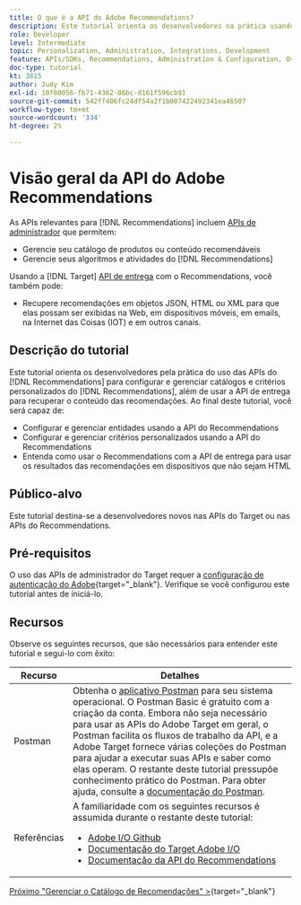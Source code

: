 ```yaml
---
title: O que é a API do Adobe Recommendations?
description: Este tutorial orienta os desenvolvedores na prática usando as APIs do Adobe Target Recommendations para configurar e gerenciar catálogos e critérios personalizados do Recommendations, além de usar a API de entrega para recuperar o conteúdo das recomendações.
role: Developer
level: Intermediate
topic: Personalization, Administration, Integrations, Development
feature: APIs/SDKs, Recommendations, Administration & Configuration, Overview
doc-type: tutorial
kt: 3815
author: Judy Kim
exl-id: 10f80056-fb71-4362-86bc-d161f596cb91
source-git-commit: 542ff406fc24df54a2f1b007422492341ea46507
workflow-type: tm+mt
source-wordcount: '334'
ht-degree: 2%

---
```


# Visão geral da API do Adobe Recommendations

As APIs relevantes para [!DNL Recommendations] incluem [APIs de administrador](https://experienceleague.adobe.com/docs/target/using/apis/api-overview.html?lang=pt-BR) que permitem:

* Gerencie seu catálogo de produtos ou conteúdo recomendáveis
* Gerencie seus algoritmos e atividades do [!DNL Recommendations]

Usando a [!DNL Target] [API de entrega](https://experienceleague.adobe.com/docs/target/using/apis/api-overview.html?lang=pt-BR) com o Recommendations, você também pode:

* Recupere recomendações em objetos JSON, HTML ou XML para que elas possam ser exibidas na Web, em dispositivos móveis, em emails, na Internet das Coisas (IOT) e em outros canais.

## Descrição do tutorial

Este tutorial orienta os desenvolvedores pela prática do uso das APIs do [!DNL Recommendations] para configurar e gerenciar catálogos e critérios personalizados do [!DNL Recommendations], além de usar a API de entrega para recuperar o conteúdo das recomendações. Ao final deste tutorial, você será capaz de:

* Configurar e gerenciar entidades usando a API do Recommendations
* Configurar e gerenciar critérios personalizados usando a API do Recommendations
* Entenda como usar o Recommendations com a API de entrega para usar os resultados das recomendações em dispositivos que não sejam HTML

## Público-alvo

Este tutorial destina-se a desenvolvedores novos nas APIs do Target ou nas APIs do Recommendations.

## Pré-requisitos

O uso das APIs de administrador do Target requer a [configuração de autenticação do Adobe](https://experienceleague.adobe.com/docs/target-dev/developer/api/configure-authentication.html?lang=pt-BR){target="_blank"}. Verifique se você configurou este tutorial antes de iniciá-lo.

## Recursos

Observe os seguintes recursos, que são necessários para entender este tutorial e segui-lo com êxito:

| Recurso | Detalhes |
| --- | --- |
| Postman | Obtenha o [aplicativo Postman](https://www.postman.com/downloads/) para seu sistema operacional. O Postman Basic é gratuito com a criação da conta. Embora não seja necessário para usar as APIs do Adobe Target em geral, o Postman facilita os fluxos de trabalho da API, e a Adobe Target fornece várias coleções do Postman para ajudar a executar suas APIs e saber como elas operam. O restante deste tutorial pressupõe conhecimento prático do Postman. Para obter ajuda, consulte a [documentação do Postman](https://learning.getpostman.com/). |
| Referências | A familiaridade com os seguintes recursos é assumida durante o restante deste tutorial:<UL><li>[Adobe I/O Github](https://github.com/adobeio)</li><li>[Documentação do Target Adobe I/O](https://developers.adobetarget.com/api/#introduction)</li><li>[Documentação da API do Recommendations](https://developers.adobetarget.com/api/recommendations/)</li></ul> |

[Próximo &quot;Gerenciar o Catálogo de Recomendações&quot; >](https://experienceleague.adobe.com/docs/target-dev/developer/api/recommendations-api/manage-catalog.html?lang=pt-BR){target="_blank"}
